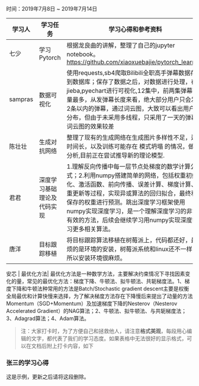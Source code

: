 时间：2019年7月8日 ~ 2019年7月14日

学习人|学习任务|学习心得和参考资料
------ | ------ | ------ 
七少 | 学习 Pytorch | 根据龙良曲的讲解，整理了自己的jupyter notebook。 https://github.com/xiaoxuebajie/pytorch_learning 
sampras | 数据可视化| 使用requests,sb4爬取Bilibili全职高手弹幕数据存储到数据库；保存了数据之后，对数据进行处理，在用jieba,pyechart进行可视化,12集中，前两集弹幕数量最多，从发弹幕长度来看，绝大部分用户只会发送2条以内的弹幕，通过词云图，大致可以看出用户的分布，但由于未采用多线程，只采用了一天的弹幕，词云图的效果较差
陈壮壮 | 生成对抗网络 | 整理了现有的生成网络在生成图片多样性不足，运行时间长，以及训练可能存在 模式坍塌 的情况，做了分析,目前正在尝试推导新的理论模型.
君君 | 深度学习基础理论及代码实现 | 1.理解反向传播中每一层节点处梯度的数学计算公式；2.利用numpy搭建简单的网络，包括权重初始化、激活函数、前向传播、误差计算、梯度计算、权重更新等过程，实现异或算法的回归拟合，最终利用保存的权重进行预测。跳出深度学习框架使用numpy实现深度学习，是一个理解深度学习的非常有效的方法，后续会继续学习用numpy实现深度学习更多相关算法。
唐洋 | 目标跟踪移植 | 将目标跟踪算法移植在树莓派上，代码都还好，最麻烦的是环境的安装，树莓派系统和linux还不一样，所以安装环境很麻烦。

安芯 | 最优化方法| 最优化方法是一种数学方法，主要解决约束情况下寻找因素变化的量，常见的最优化方法：梯度下降、牛顿法、拟牛顿法、共轭梯度法。1、梯度下降和牛顿法种常用的方法是Batch/Stochastic gradient descent主要是权衡全局最优和计算快慢来选择，为了解决梯度方法存在下降慢后来提出了动量的方法Momentum（SGD+Momentum）及加速梯度下降的Nesterov（Nesterov Accelerated Gradient）的NAG算法；2、牛顿法、拟牛顿法、与共轭梯度法；3、Adagrad算法；4、Adam算法。
> 注：大家打卡时，为了方便自己和拯救他人，请注意**格式美观**，每段用心编辑的文字，都代表了我们的学习态度。如果表格中无法很好的显示格式，可以在文档后附上打卡内容，如下

### 张三的学习心得
这是示例，更新之后请将这段删除。

